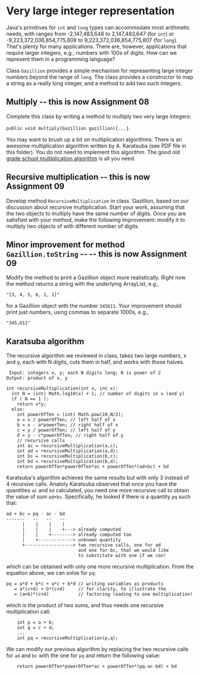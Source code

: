 # Very large integer representation
 
 Java's primitives for `int` and `long` types can accommodate most arithmetic needs, with ranges from -2,147,483,648 to 2,147,483,647 (for `int`) or -9,223,372,036,854,775,808 to 9,223,372,036,854,775,807 (for `long`). That's plenty for many applications. There are, however, applications that require larger integers, e.g., numbers with 100s of digits. How can we represent them in a programming language?
 
Class `Gazillion` provides a simple mechanism for representing large integer numbers beyond the range of `long`. The class provides a constructor to map a string as a really long integer, and a method to add two such integers.

## Multiply -- this is now Assignment 08
Complete this class by writing a method to multiply two very large integers:


`public void multiply(Gazillion gazillion){...}`.

You may want to brush up a bit on multiplication algorithms. There is an awesome multiplication algorithm written by A. Karatsuba (see PDF file in this folder). You do not need to implement this algorithm. The good old [grade school multiplication algorithm](https://en.wikipedia.org/wiki/Multiplication_algorithm#Long_multiplication) is all you need.

## Recursive multiplication -- this is now Assignment 09

Develop method `RecursiveMultiplication` in class `Gazillion, based on our discussion about recursive multiplication. Start your work, assuming that the two objects to multiply have the same number of digits. Once you are satisfied with your method, make the following improvement: modify it to multiply two objects of with different number of digits.

## Minor improvement for method `Gazillion.toString` -- -- this is now Assignment 09
Modify the method to print a Gazillion object more realistically. Right now the method returns a string with the underlying ArrayList, e.g.,

`"[3, 4, 5, 6, 1, 1]"`

for a Gazillion object with the number `345611`. Your improvement should print just numbers, using commas to separate 1000s, e.g.,

`"345,611"`

## Karatsuba algorithm 

The recursive algorithm we reviewed in class, takes two large numbers, x and y, each with N digits, cuts them in half, and works with those halves.

```
 Input: integers x, y; each N digits long; N is power of 2
Output: product of x, y

int recursiveMultiplication(int x, int x):
  int N = (int) Math.log10(x) + 1; // number of digits in x (and y)
  if ( N == 1 ):
    return x*y;
  else:
    int powerOfTen = (int) Math.pow(10,N/2);
    a = x / powerOfTen; // left half of x
    b = x - a*powerTen; // right half of x
    c = y / powerOfTen; // left half of y
    d = y - c*powerOfTen; // right half of y
    // recursive calls
    int ac = recursiveMultiplication(a,c);
    int ad = recursiveMultiplication(a,d);
    int bc = recursiveMultiplication(b,c);
    int bd = recursiveMultiplication(b,d);
    return powerOfTen*powerOfTen*ac + powerOfTen*(ad+bc) + bd 
```

Karatsuba's algorithm achieves the same results but with only 3 instead of 4 recursive calls. Anatoly Karatsuba observed that once you have the quantities `ac` and `bd` calculated, you need one more recursive call to obtain the value of sum `ad+bc`. Specifically, he looked if there is a quantity `pq` such that: 
```
ad + bc = pq - ac - bd
-------   --   --   --
      |    |    |    |
      |    |    |    +---> already computed
      |    |    +--------> already computed too
      |    +-------------> unknown quantity
      +------------------> two recursive calls, one for ad
                           and one for bc, that we would like
                           to substitute with one if we can!
```
which can be obtained with only one more recursive multiplication. From the equation above, we can solve for `pq`:

```
pq = a*d + b*c + a*c + b*d // writing variables as products 
   = a*(c+d) + b*(c+d)     // for clarity, to illustrate the
   = (a+b)*(c+d)           // factoring leading to one multiplication!
```
which is the product of two sums, and thus needs one recursive multiplication call:

```
    int p = a + b;
    int q = c + d;
    ...
    int pq = recursiveMultiplication(p,q);
```

We can modify our previous algorithm by replacing the two recursive calls for `ad` and `bc` with the one for `pq` and return the following value:

```
    return powerOfTen*powerOfTen*ac + powerOfTen*(pq-ac-bd) + bd 
```